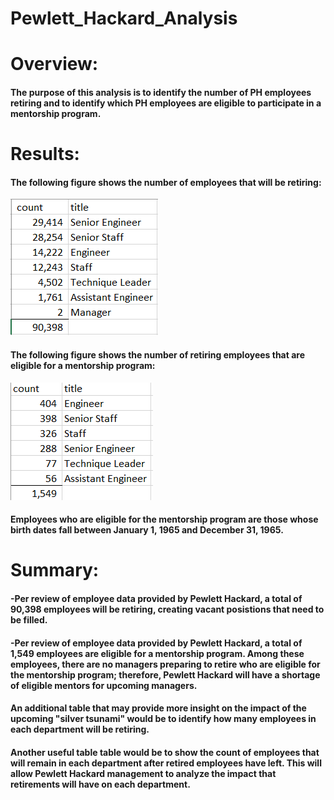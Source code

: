 # Pewlett_Hackard_Analysis

# Overview: 
#### The purpose of this analysis is to identify the number of PH employees retiring and to identify which PH employees are eligible to participate in a mentorship program.
# Results: 
#### The following figure shows the number of employees that will be retiring:
![Retiring_employees_count.PNG](Data/Retiring_employees_count.PNG)

#### The following figure shows the number of retiring employees that are eligible for a mentorship program:
![Mentorship_eligible_count.PNG](Data/Mentorship_eligible_count.PNG)
#### Employees who are eligible for the mentorship program are those whose birth dates fall between January 1, 1965 and December 31, 1965. 
# Summary: 
#### -Per review of employee data provided by Pewlett Hackard, a total of 90,398 employees will be retiring, creating vacant posistions that need to be filled. 
#### -Per review of employee data provided by Pewlett Hackard, a total of 1,549 employees are eligible for a mentorship program.  Among these employees, there are no managers preparing to retire who are eligible for the mentorship program; therefore, Pewlett Hackard will have a shortage of eligible mentors for upcoming managers. 
#### An additional table that may provide more insight on the impact of the upcoming "silver tsunami" would be to identify how many employees in each department will be retiring.
#### Another useful table table would be to show the count of employees that will remain in each department after retired employees have left.  This will allow Pewlett Hackard management to analyze the impact that retirements will have on each department.  






